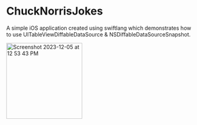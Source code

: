 # ChuckNorrisJokes
A simple iOS application created using swiftlang which demonstrates how to use UITableViewDiffableDataSource & NSDiffableDataSourceSnapshot.

<img width="200" alt="Screenshot 2023-12-05 at 12 53 43 PM" src="https://github.com/arshadfatima/ChuckNorrisJokes/assets/7767606/a584d711-dd92-4706-9940-6fe33b092953">
